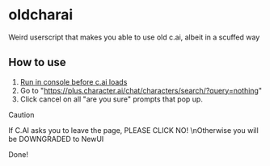 # oldcharai
Weird userscript that makes you able to use old c.ai, albeit in a scuffed way

## How to use
1. [Run in console before c.ai loads](https://raw.githubusercontent.com/rp-tooling/oldcharai/refs/heads/main/userscript.js)
2. Go to "https://plus.character.ai/chat/characters/search/?query=nothing"
3. Click cancel on all "are you sure" prompts that pop up.
> [!CAUTION]
> If C.AI asks you to leave the page, PLEASE CLICK NO! \nOtherwise you will be DOWNGRADED to NewUI

Done!
